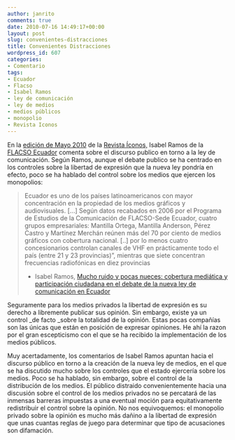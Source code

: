 ```yaml
---
author: janrito
comments: true
date: 2010-07-16 14:49:17+00:00
layout: post
slug: convenientes-distracciones
title: Convenientes Distracciones
wordpress_id: 607
categories:
- Comentario
tags:
- Ecuador
- Flacso
- Isabel Ramos
- ley de comunicación
- ley de medios
- medios públicos
- monopolio
- Revista Iconos
---
```


En la [edición de Mayo 2010](http://www.flacso.org.ec/html/pub1.php?p_number=LB_0000731) de la [Revista Íconos,](http://www.flacso.org.ec/html/iconos.html) Isabel Ramos de la [FLACSO Ecuador](http://www.flacso.org.ec/) comenta sobre el discurso publico en torno a la ley de comunicación. Según Ramos, aunque el debate publico se ha centrado en los controles sobre la libertad de expresión que la nueva ley pondría en efecto, poco se ha hablado del control sobre los medios que ejercen los monopolios:


<blockquote>Ecuador es uno de los países latinoamericanos con mayor concentración en la propiedad de los medios gráficos y audiovisuales.
[...]
Según datos recabados en 2006 por el Programa de Estudios de la Comunicación de FLACSO-Sede Ecuador, cuatro grupos empresariales: Mantilla Ortega, Mantilla Anderson, Pérez Castro y Martínez Merchán reúnen más del 70 por ciento de medios gráficos con cobertura nacional.
[..]
por lo menos cuatro concesionarios controlan canales de VHF en prácticamente todo el país (entre 21 y 23 provincias)”, mientras que siete concentran frecuencias radiofónicas en diez provincias

- Isabel Ramos, [Mucho ruido y pocas nueces: cobertura mediática y participación ciudadana en el debate de la nueva ley de comunicación en Ecuador](http://www.flacso.org.ec/docs/i37ramos.pdf)</blockquote>


Seguramente para los medios privados la libertad de expresión es su derecho a libremente publicar sus opinión. Sin embargo, existe ya un control _de facto _sobre la totalidad de la opinión. Estas pocas compañías son las únicas que están en posición de expresar opiniones. He ahí la razon por el gran escepticismo con el que se ha recibido la implementación de los medios públicos.

Muy acertadamente, los comentarios de Isabel Ramos apuntan hacia el discurso público en torno a la creación de la nueva ley de medios, en el que se ha discutido mucho sobre los controles que el estado ejercería sobre los medios. Poco se ha hablado, sin embargo, sobre el control de la distribución de los medios. El público distraido convenientemente hacia una discusión sobre el control de los medios privados no se percatará de las inmensas barreras impuestas a una eventual moción para equitativamente redistribuir el control sobre la opinión. No nos equivoquemos: el monopolio privado sobre la opinión es mucho más dañino a la libertad de expresión que unas cuantas reglas de juego para determinar que tipo de acusaciones son difamación.

